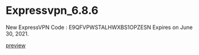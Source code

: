# Expressvpn_6.8.6

New ExpressVPN Code :  E9QFVPWSTALHWXBS1OPZESN
Expires on June 30, 2021.

[preview](https://i.ibb.co/LYDtLWh/www-expressvpn-com-i-Pad-Pro.png)
